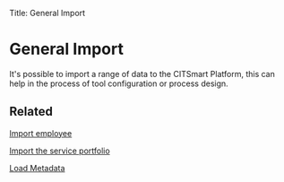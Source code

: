 Title: General Import

# General Import

It's possible to import a range of data to the CITSmart Platform, this can help in the process of tool configuration or process design.


## Related

[Import employee][1]

[Import the service portfolio][2]

[Load Metadata][3]

[1]:/en-us/citsmart-platform-9/platform-administration/data-and-import/employee-import.html
[2]:/en-us/citsmart-platform-9/platform-administration/data-and-import/portfolio-import-service-portfolio.html
[3]:/en-us/citsmart-platform-9/platform-administration/data-and-import/metadata-load.html

<!-- !!! tip "About"

    <b>Product/Version:</b> CITSmart | 9.00 &nbsp;&nbsp;
    <b>Updated:</b>01/22/2021 - João Pelles  
	
